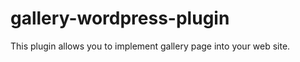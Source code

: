 gallery-wordpress-plugin
========================

This plugin allows you to implement gallery page into your web site.
